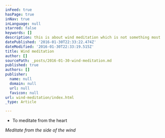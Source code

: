 ```yaml
---
inFeed: true
hasPage: true
inNav: true
inLanguage: null
starred: false
keywords: []
description: this is about wind meditation which is not something most folks do
datePublished: '2016-01-30T22:33:22.474Z'
dateModified: '2016-01-30T22:33:19.515Z'
title: Wind meditation
author: []
sourcePath: _posts/2016-01-30-wind-meditation.md
published: true
authors: []
publisher:
  name: null
  domain: null
  url: null
  favicon: null
url: wind-meditation/index.html
_type: Article

---
```

* To meditate from the heart

_Meditate from the side of the wind_